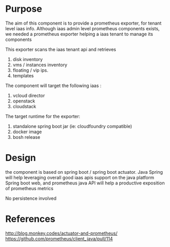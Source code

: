 # Purpose
The aim of this component is to provide a prometheus exporter, for tenant level iaas info.
Although iaas admin level prometheus components exists, we needed a prometheus exporter helping a iaas tenant to manage its components

This exporter scans the iaas tenant api and retrieves
1. disk inventory
2. vms / instances inventory
3. floating / vip ips.
4. templates 

The component will target the following iaas :
1. vcloud director
2. openstack
3. cloudstack


The target runtime for the exporter:
1. standalone spring boot jar (ie: cloudfoundry compatible)
2. docker image
3. bosh release


# Design
the component is based on spring boot / spring boot actuator.
Java Spring will help leveraging overall good iaas apis support on the java platform
Spring boot web, and prometheus java API will help a productive exposition of prometheus metrics

No persistence involved


# References

http://blog.monkey.codes/actuator-and-prometheus/
https://github.com/prometheus/client_java/pull/114




